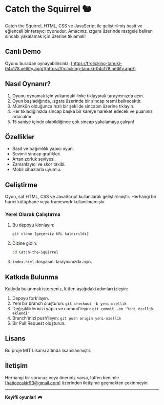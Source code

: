 # Catch the Squirrel 🐿️

Catch the Squirrel, HTML, CSS ve JavaScript ile geliştirilmiş basit ve eğlenceli bir tarayıcı oyunudur. Amacınız, ızgara üzerinde rastgele beliren sincabı yakalamak için üzerine tıklamak!

## Canlı Demo

Oyunu buradan oynayabilirsiniz: [https://frolicking-tanuki-04c178.netlify.app/](https://frolicking-tanuki-04c178.netlify.app/)

## Nasıl Oynanır?

1.  Oyunu oynamak için yukarıdaki linke tıklayarak tarayıcınızda açın.
2.  Oyun başladığında, ızgara üzerinde bir sincap resmi belirecektir.
3.  Mümkün olduğunca hızlı bir şekilde sincabın üzerine tıklayın.
4.  Her tıkladığınızda sincap başka bir kareye hareket edecek ve puanınız artacaktır.
5.  15 saniye içinde olabildiğince çok sincap yakalamaya çalışın!

## Özellikler

-   Basit ve bağımlılık yapıcı oyun.
-   Sevimli sincap grafikleri.
-   Artan zorluk seviyesi.
-   Zamanlayıcı ve skor takibi.
-   Mobil cihazlarla uyumlu.

## Geliştirme

Oyun, saf HTML, CSS ve JavaScript kullanılarak geliştirilmiştir. Herhangi bir harici kütüphane veya framework kullanılmamıştır.

### Yerel Olarak Çalıştırma

1.  Bu depoyu klonlayın:

    ```bash
    git clone [geçersiz URL kaldırıldı]
    ```

2.  Dizine gidin:

    ```bash
    cd Catch-the-Squirrel
    ```

3.  `index.html` dosyasını tarayıcınızda açın.

## Katkıda Bulunma

Katkıda bulunmak isterseniz, lütfen aşağıdaki adımları izleyin:

1.  Depoyu fork'layın.
2.  Yeni bir branch oluşturun: `git checkout -b yeni-ozellik`
3.  Değişikliklerinizi yapın ve commit'leyin: `git commit -am 'Yeni özellik eklendi'`
4.  Branch'inizi push'layın: `git push origin yeni-ozellik`
5.  Bir Pull Request oluşturun.

## Lisans

Bu proje MIT Lisansı altında lisanslanmıştır.

## İletişim

Herhangi bir sorunuz veya öneriniz varsa, lütfen benimle [haticecakir93@gmail.com] üzerinden iletişime geçmekten çekinmeyin.

---

**Keyifli oyunlar!** 🎮
